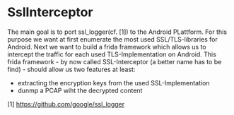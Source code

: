 # SslInterceptor

The main goal is to port ssl_logger(cf. [1]) to the Android PLattform.
For this purpose we want at first enumerate the most used SSL/TLS-libraries for Android. Next we want to build a frida framework which allows us to intercept the traffic for each used TLS-Implementation on Android.
This frida framework - by now called SSL-Interceptor (a better name has to be find) - should allow us two features at least:
- extracting the encryption keys from the used SSL-Implementation
- dunmp a PCAP wiht the decrypted content





[1] https://github.com/google/ssl_logger 